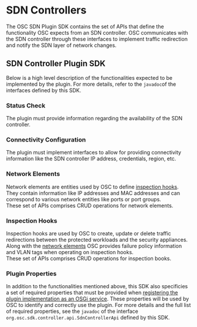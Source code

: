 # SDN Controllers

The OSC SDN Plugin SDK contains the set of APIs that define the functionality OSC expects from an SDN controller. 
OSC communicates with the SDN controller through these interfaces to implement traffic redirection and notify the SDN layer of network changes.  


## SDN Controller Plugin SDK
Below is a high level description of the functionalities expected to be implemented by the plugin. For more details, refer to the  `javadoc`of the interfaces defined by this SDK. 

### Status Check
The plugin must provide information regarding the availability of the SDN controller.

### Connectivity Configuration
The plugin must implement interfaces to allow for providing connectivity information like the SDN controller IP address, credentials, region, etc.

### Network Elements
Network elements are entities used by OSC to define [inspection hooks](#inspection-hooks). They contain information like IP addresses and MAC addresses and can correspond to various network entities like ports or port groups.  
These set of APIs comprises CRUD operations for network elements.

### Inspection Hooks
Inspection hooks are used by OSC to create, update or delete traffic redirections between the protected workloads and the security appliances.  Along with the [network elements](#network-elements) OSC provides failure policy information and VLAN tags when operating on inspection hooks.  
These set of APIs comprises CRUD operations for inspection books.

### Plugin Properties
In addition to the functionalities mentioned above, this SDK also specificies a set of required properties that must be provided when [registering the plugin implementation as an OSGi service](/plugins/osgi_plugin.md#user-content-exposing-the-service-provided-by-the-plugin). These properties will be used by OSC to identify and correctly use the plugin.  For more details and the full list of required properties, see the `javadoc` of the interface `org.osc.sdk.controller.api.SdnControllerApi` defined by this SDK.  
